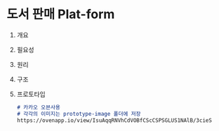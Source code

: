 # 도서 판매 Plat-form

1. 개요

2. 필요성

3. 원리

4. 구조

5. 프로토타입

   ```markdown
   # 카카오 오븐사용
   # 각각의 이미지는 prototype-image 폴더에 저장
   https://ovenapp.io/view/IsuAqqRNVhCdVOBfCScCSPSGLUS1NAlB/3cieS
   ```

   

